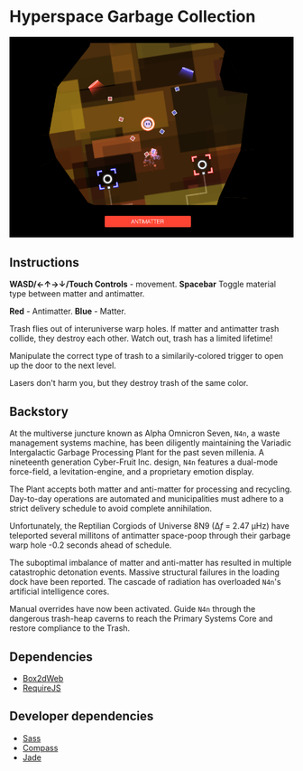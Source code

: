 Hyperspace Garbage Collection
===

![Screenshot](./img/screenshot.png)

Instructions
---
**WASD/←↑→↓/Touch Controls** - movement.
**Spacebar** Toggle material type between matter and antimatter.

**Red** - Antimatter.
**Blue** - Matter.

Trash flies out of interuniverse warp holes.
If matter and antimatter trash collide, they destroy each other. Watch out, trash has a limited lifetime!

Manipulate the correct type of trash to a similarily-colored trigger to open up the door to the next level.

Lasers don't harm you, but they destroy trash of the same color.

Backstory
---
At the multiverse juncture known as Alpha Omnicron Seven, `N4n`, a waste management systems machine, has been diligently maintaining the Variadic Intergalactic Garbage Processing Plant for the past seven millenia. A nineteenth generation Cyber-Fruit Inc. design, `N4n` features a dual-mode force-field, a levitation-engine, and a proprietary emotion display.

The Plant accepts both matter and anti-matter for processing and recycling. Day-to-day operations are automated and municipalities must adhere to a strict delivery schedule to avoid complete annihilation.

Unfortunately, the Reptilian Corgiods of Universe 8N9 (∆*f* = 2.47 µHz) have teleported several millitons of antimatter space-poop through their garbage warp hole -0.2 seconds ahead of schedule.

The suboptimal imbalance of matter and anti-matter has resulted
in multiple catastrophic detonation events. Massive structural failures in the loading dock have been reported. The cascade of radiation has overloaded `N4n`'s artificial intelligence cores.

Manual overrides have now been activated. Guide `N4n` through the dangerous trash-heap caverns to reach the Primary Systems Core and restore compliance to the Trash.


Dependencies
---
* [Box2dWeb](code.google.com/p/box2dweb/)
* [RequireJS](github.com/jrburke/requirejs)


Developer dependencies
---
* [Sass](github.com/nex3/sass)
* [Compass](github.com/chriseppstein/compass)
* [Jade](github.com/visionmedia/jade)